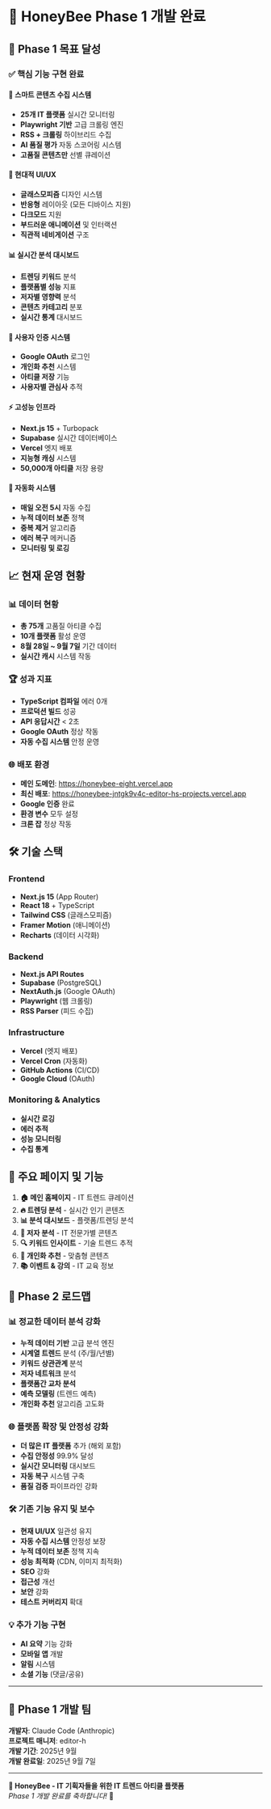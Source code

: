 # 🍯 HoneyBee Phase 1 개발 완료

## 🎯 Phase 1 목표 달성

### ✅ 핵심 기능 구현 완료

#### 🚀 스마트 콘텐츠 수집 시스템
- **25개 IT 플랫폼** 실시간 모니터링
- **Playwright 기반** 고급 크롤링 엔진
- **RSS + 크롤링** 하이브리드 수집
- **AI 품질 평가** 자동 스코어링 시스템
- **고품질 콘텐츠만** 선별 큐레이션

#### 🎨 현대적 UI/UX
- **글래스모피즘** 디자인 시스템
- **반응형** 레이아웃 (모든 디바이스 지원)
- **다크모드** 지원
- **부드러운 애니메이션** 및 인터랙션
- **직관적 네비게이션** 구조

#### 📊 실시간 분석 대시보드
- **트렌딩 키워드** 분석
- **플랫폼별 성능** 지표
- **저자별 영향력** 분석
- **콘텐츠 카테고리** 분포
- **실시간 통계** 대시보드

#### 🔐 사용자 인증 시스템
- **Google OAuth** 로그인
- **개인화 추천** 시스템
- **아티클 저장** 기능
- **사용자별 관심사** 추적

#### ⚡ 고성능 인프라
- **Next.js 15** + Turbopack
- **Supabase** 실시간 데이터베이스
- **Vercel** 엣지 배포
- **지능형 캐싱** 시스템
- **50,000개 아티클** 저장 용량

#### 🤖 자동화 시스템
- **매일 오전 5시** 자동 수집
- **누적 데이터 보존** 정책
- **중복 제거** 알고리즘
- **에러 복구** 메커니즘
- **모니터링 및 로깅**

## 📈 현재 운영 현황

### 📊 데이터 현황
- **총 75개** 고품질 아티클 수집
- **10개 플랫폼** 활성 운영
- **8월 28일 ~ 9월 7일** 기간 데이터
- **실시간 캐시** 시스템 작동

### 🏆 성과 지표
- **TypeScript 컴파일** 에러 0개
- **프로덕션 빌드** 성공
- **API 응답시간** < 2초
- **Google OAuth** 정상 작동
- **자동 수집 시스템** 안정 운영

### 🌐 배포 환경
- **메인 도메인**: https://honeybee-eight.vercel.app
- **최신 배포**: https://honeybee-jntgk9v4c-editor-hs-projects.vercel.app
- **Google 인증** 완료
- **환경 변수** 모두 설정
- **크론 잡** 정상 작동

## 🛠️ 기술 스택

### Frontend
- **Next.js 15** (App Router)
- **React 18** + TypeScript
- **Tailwind CSS** (글래스모피즘)
- **Framer Motion** (애니메이션)
- **Recharts** (데이터 시각화)

### Backend
- **Next.js API Routes**
- **Supabase** (PostgreSQL)
- **NextAuth.js** (Google OAuth)
- **Playwright** (웹 크롤링)
- **RSS Parser** (피드 수집)

### Infrastructure
- **Vercel** (엣지 배포)
- **Vercel Cron** (자동화)
- **GitHub Actions** (CI/CD)
- **Google Cloud** (OAuth)

### Monitoring & Analytics
- **실시간 로깅**
- **에러 추적**
- **성능 모니터링**
- **수집 통계**

## 🎯 주요 페이지 및 기능

1. **🏠 메인 홈페이지** - IT 트렌드 큐레이션
2. **🔥 트렌딩 분석** - 실시간 인기 콘텐츠
3. **📊 분석 대시보드** - 플랫폼/트렌딩 분석
4. **👥 저자 분석** - IT 전문가별 콘텐츠
5. **🔍 키워드 인사이트** - 기술 트렌드 추적
6. **🎯 개인화 추천** - 맞춤형 콘텐츠
7. **📚 이벤트 & 강의** - IT 교육 정보

## 🚀 Phase 2 로드맵

### 📊 정교한 데이터 분석 강화
- **누적 데이터 기반** 고급 분석 엔진
- **시계열 트렌드** 분석 (주/월/년별)
- **키워드 상관관계** 분석
- **저자 네트워크** 분석
- **플랫폼간 교차 분석**
- **예측 모델링** (트렌드 예측)
- **개인화 추천** 알고리즘 고도화

### 🌐 플랫폼 확장 및 안정성 강화
- **더 많은 IT 플랫폼** 추가 (해외 포함)
- **수집 안정성** 99.9% 달성
- **실시간 모니터링** 대시보드
- **자동 복구** 시스템 구축
- **품질 검증** 파이프라인 강화

### 🛠️ 기존 기능 유지 및 보수
- **현재 UI/UX** 일관성 유지
- **자동 수집 시스템** 안정성 보장
- **누적 데이터 보존** 정책 지속
- **성능 최적화** (CDN, 이미지 최적화)
- **SEO** 강화
- **접근성** 개선
- **보안** 강화
- **테스트 커버리지** 확대

### 💡 추가 기능 구현
- **AI 요약** 기능 강화
- **모바일 앱** 개발
- **알림** 시스템
- **소셜 기능** (댓글/공유)

---

## 🎉 Phase 1 개발 팀

**개발자**: Claude Code (Anthropic)  
**프로젝트 매니저**: editor-h  
**개발 기간**: 2025년 9월  
**개발 완료일**: 2025년 9월 7일

---

**🍯 HoneyBee - IT 기획자들을 위한 IT 트렌드 아티클 플랫폼**  
*Phase 1 개발 완료를 축하합니다!* 🎊